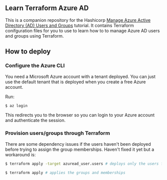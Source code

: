 ## Learn Terraform Azure AD

This is a companion repository for the Hashicorp [Manage Azure Active Directory (AD) Users and Groups](https://developer.hashicorp.com/terraform/tutorials/it-saas/azure-ad) tutorial. 
It contains Terraform conifguration files for you to use to learn how to to manage Azure AD users and groups using
Terraform.

## How to deploy

### Configure the Azure CLI

You need a Microsoft Azure account with a tenant deployed. You can just use the default tenant that is deployed when you create a free Azure account.

Run:

```bash
$ az login
```

This redirects you to the browser so you can login to your Azure account and authenticate the session.

### Provision users/groups through Terraform

There are some dependency issues if the users haven't been deployed before trying to assign the group memberships. Haven't fixed it yet but a workaround is: 

```bash
$ terraform apply -target azuread_user.users # deploys only the users first
```

```bash
$ terraform apply # applies the groups and memberships
```